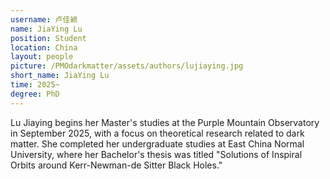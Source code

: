 ```yaml
---
username: 卢佳颖
name: JiaYing Lu
position: Student
location: China
layout: people
picture: /PMOdarkmatter/assets/authors/lujiaying.jpg
short_name: JiaYing Lu
time: 2025~
degree: PhD
---
```


Lu Jiaying begins her Master's studies at the Purple Mountain Observatory in September 2025,
with a focus on theoretical research related to dark matter.
She completed her undergraduate studies at East China Normal University,
where her Bachelor's thesis was titled "Solutions of Inspiral Orbits around Kerr-Newman-de Sitter Black Holes."
